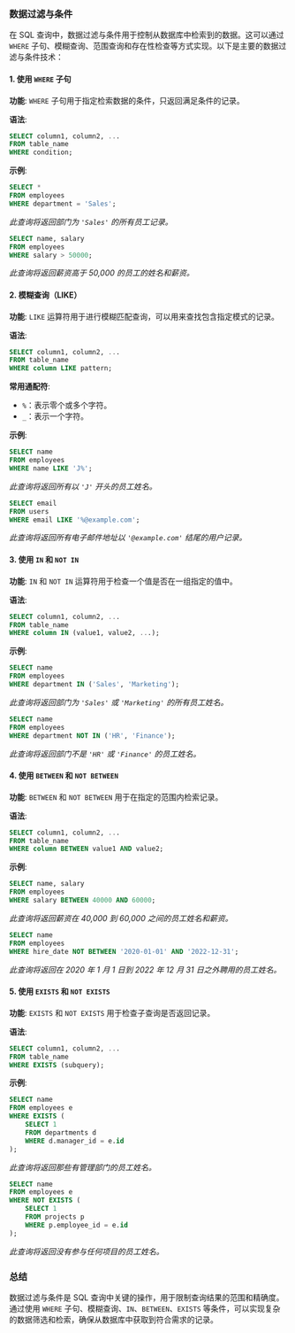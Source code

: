 ### 数据过滤与条件

在 SQL 查询中，数据过滤与条件用于控制从数据库中检索到的数据。这可以通过 `WHERE` 子句、模糊查询、范围查询和存在性检查等方式实现。以下是主要的数据过滤与条件技术：

#### 1. 使用 `WHERE` 子句

**功能**: `WHERE` 子句用于指定检索数据的条件，只返回满足条件的记录。

**语法**:
```sql
SELECT column1, column2, ...
FROM table_name
WHERE condition;
```

**示例**:
```sql
SELECT *
FROM employees
WHERE department = 'Sales';
```
*此查询将返回部门为 `'Sales'` 的所有员工记录。*

```sql
SELECT name, salary
FROM employees
WHERE salary > 50000;
```
*此查询将返回薪资高于 50,000 的员工的姓名和薪资。*

#### 2. 模糊查询（LIKE）

**功能**: `LIKE` 运算符用于进行模糊匹配查询，可以用来查找包含指定模式的记录。

**语法**:
```sql
SELECT column1, column2, ...
FROM table_name
WHERE column LIKE pattern;
```

**常用通配符**:
- `%`：表示零个或多个字符。
- `_`：表示一个字符。

**示例**:
```sql
SELECT name
FROM employees
WHERE name LIKE 'J%';
```
*此查询将返回所有以 `'J'` 开头的员工姓名。*

```sql
SELECT email
FROM users
WHERE email LIKE '%@example.com';
```
*此查询将返回所有电子邮件地址以 `'@example.com'` 结尾的用户记录。*

#### 3. 使用 `IN` 和 `NOT IN`

**功能**: `IN` 和 `NOT IN` 运算符用于检查一个值是否在一组指定的值中。

**语法**:
```sql
SELECT column1, column2, ...
FROM table_name
WHERE column IN (value1, value2, ...);
```

**示例**:
```sql
SELECT name
FROM employees
WHERE department IN ('Sales', 'Marketing');
```
*此查询将返回部门为 `'Sales'` 或 `'Marketing'` 的所有员工姓名。*

```sql
SELECT name
FROM employees
WHERE department NOT IN ('HR', 'Finance');
```
*此查询将返回部门不是 `'HR'` 或 `'Finance'` 的员工姓名。*

#### 4. 使用 `BETWEEN` 和 `NOT BETWEEN`

**功能**: `BETWEEN` 和 `NOT BETWEEN` 用于在指定的范围内检索记录。

**语法**:
```sql
SELECT column1, column2, ...
FROM table_name
WHERE column BETWEEN value1 AND value2;
```

**示例**:
```sql
SELECT name, salary
FROM employees
WHERE salary BETWEEN 40000 AND 60000;
```
*此查询将返回薪资在 40,000 到 60,000 之间的员工姓名和薪资。*

```sql
SELECT name
FROM employees
WHERE hire_date NOT BETWEEN '2020-01-01' AND '2022-12-31';
```
*此查询将返回在 2020 年 1 月 1 日到 2022 年 12 月 31 日之外聘用的员工姓名。*

#### 5. 使用 `EXISTS` 和 `NOT EXISTS`

**功能**: `EXISTS` 和 `NOT EXISTS` 用于检查子查询是否返回记录。

**语法**:
```sql
SELECT column1, column2, ...
FROM table_name
WHERE EXISTS (subquery);
```

**示例**:
```sql
SELECT name
FROM employees e
WHERE EXISTS (
    SELECT 1
    FROM departments d
    WHERE d.manager_id = e.id
);
```
*此查询将返回那些有管理部门的员工姓名。*

```sql
SELECT name
FROM employees e
WHERE NOT EXISTS (
    SELECT 1
    FROM projects p
    WHERE p.employee_id = e.id
);
```
*此查询将返回没有参与任何项目的员工姓名。*

### 总结

数据过滤与条件是 SQL 查询中关键的操作，用于限制查询结果的范围和精确度。通过使用 `WHERE` 子句、模糊查询、`IN`、`BETWEEN`、`EXISTS` 等条件，可以实现复杂的数据筛选和检索，确保从数据库中获取到符合需求的记录。